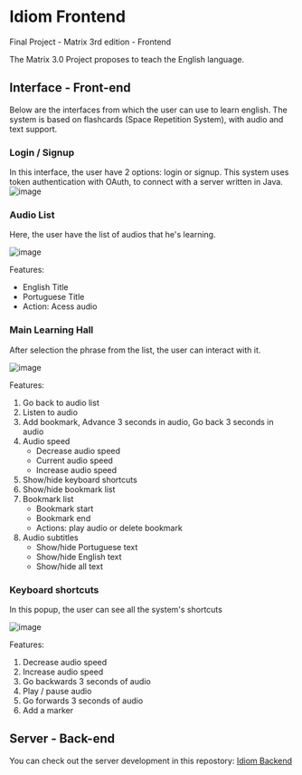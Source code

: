 # Idiom Frontend

Final Project - Matrix 3rd edition - Frontend

The Matrix 3.0 Project proposes to teach the English language.

## Interface - Front-end

Below are the interfaces from which the user can use to learn english. The system is based on flashcards (Space Repetition System), with audio and text support.

### Login / Signup

In this interface, the user have 2 options: login or signup. This system uses token authentication with OAuth, to connect with a server written in Java.
![image](https://user-images.githubusercontent.com/12193814/84189364-8ce10080-aa6b-11ea-8c97-8db4e099cd99.png)

### Audio List

Here, the user have the list of audios that he's learning.

![image](https://user-images.githubusercontent.com/12193814/84193006-3080df80-aa71-11ea-89ce-d38dd712f164.png)

Features:

- English Title
- Portuguese Title
- Action: Acess audio

### Main Learning Hall

After selection the phrase from the list, the user can interact with it.

![image](https://user-images.githubusercontent.com/12193814/84192876-ff081400-aa70-11ea-9af4-0beea01a94ec.png)

Features:

1. Go back to audio list
2. Listen to audio
3. Add bookmark, Advance 3 seconds in audio, Go back 3 seconds in audio
4. Audio speed
   - Decrease audio speed
   - Current audio speed
   - Increase audio speed
5. Show/hide keyboard shortcuts
6. Show/hide bookmark list
7. Bookmark list
   - Bookmark start
   - Bookmark end
   - Actions: play audio or delete bookmark
8. Audio subtitles
   - Show/hide Portuguese text
   - Show/hide English text
   - Show/hide all text

### Keyboard shortcuts

In this popup, the user can see all the system's shortcuts

![image](https://user-images.githubusercontent.com/12193814/146257581-40c33e90-12c1-4f1d-b352-0c1f2fd93de6.png)

Features:

1. Decrease audio speed
2. Increase audio speed
3. Go backwards 3 seconds of audio
4. Play / pause audio
5. Go forwards 3 seconds of audio
6. Add a marker

## Server - Back-end

You can check out the server development in this repostory: [Idiom Backend](https://github.com/UnicariocaDev/IdiomaBackend)

